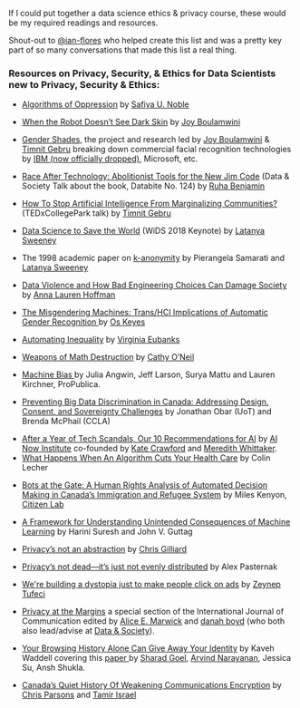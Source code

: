 If I could put together a data science ethics & privacy course, these would be my required readings and resources.

Shout-out to [@ian-flores](https://github.com/ian-flores) who helped create this list and was a pretty key part of so many conversations that made this list a real thing.

### Resources on Privacy, Security, & Ethics for Data Scientists new to Privacy, Security & Ethics:
    
  - <a href=http://tinyurl.com/y4qju4o6 >Algorithms of Oppression</a> by
    <a href= https://safiyaunoble.com/> Safiya U. Noble</a>
    
  - [When the Robot Doesn’t See Dark
    Skin](https://www.nytimes.com/2018/06/21/opinion/facial-analysis-technology-bias.html)
    by [Joy
    Boulamwini](https://www.media.mit.edu/people/joyab/overview)
    
  - [Gender Shades](http://gendershades.org/index.html), the project and research led by [Joy
    Boulamwini](https://www.media.mit.edu/people/joyab/overview) & [Timnit Gebru](https://twitter.com/timnitGebru) breaking down commercial facial recognition technologies by [IBM (now officially dropped)](https://www.theverge.com/2020/6/8/21284683/ibm-no-longer-general-purpose-facial-recognition-analysis-software), Microsoft, etc.
    
  - [Race After Technology: Abolitionist Tools for the New Jim Code](https://datasociety.net/library/databite-no-124-ruha-benjamin/) (Data & Society Talk about the book, Databite No. 124)
    by [Ruha Benjamin](https://www.ruhabenjamin.com/)   

  - [How To Stop Artificial Intelligence From Marginalizing Communities?](https://www.youtube.com/watch?v=PWCtoVt1CJM) (TEDxCollegePark talk) by [Timnit Gebru](https://twitter.com/timnitGebru)
  
  - [Data Science to Save the World](https://www.youtube.com/watch?v=eLyPxzR29eI) (WiDS 2018 Keynote) by [Latanya Sweeney](https://twitter.com/LatanyaSweeney)
  
  - The 1998 academic paper on [k-anonymity](https://dataprivacylab.org/dataprivacy/projects/kanonymity/paper3.pdf) by Pierangela Samarati and [Latanya Sweeney](https://twitter.com/LatanyaSweeney)
    
  - <a href=https://medium.com/s/story/data-violence-and-how-bad-engineering-choices-can-damage-society-39e44150e1d4>Data
    Violence and How Bad Engineering Choices Can Damage Society</a> by [Anna Lauren
    Hoffman](https://twitter.com/annaeveryday)
    
   - <a href= https://dl.acm.org/authorize?N675999> The Misgendering
    Machines: Trans/HCI Implications of Automatic Gender Recognition
    </a> by [Os Keyes](https://twitter.com/farbandish)

  - <a href=http://tinyurl.com/y4oplveq>Automating Inequality</a> by
    <a href= https://virginia-eubanks.com> Virginia
    Eubanks</a>

  - <a href=http://tinyurl.com/y53rfp8u >Weapons of Math Destruction</a>
    by <a href=https://twitter.com/mathbabedotorg> Cathy O’Neil</a>
    
  - <a href=https://www.propublica.org/article/machine-bias-risk-assessments-in-criminal-sentencing>Machine
    Bias </a> by Julia Angwin, Jeff Larson, Surya Mattu and Lauren
    Kirchner, ProPublica. 

  - <a href=https://www.cigionline.org/articles/preventing-big-data-discrimination-canada-addressing-design-consent-and-sovereignty>Preventing
    Big Data Discrimination in Canada: Addressing Design, Consent, and
    Sovereignty Challenges</a> by Jonathan Obar (UoT) and Brenda McPhail
    (CCLA)

  - <a href= https://medium.com/@AINowInstitute/after-a-year-of-tech-scandals-our-10-recommendations-for-ai-95b3b2c5e5>
    After a Year of Tech Scandals, Our 10 Recommendations for AI</a> by
    <a href=https://ainowinstitute.org > AI Now Institute</a> co-founded
    by <a href=https://www.katecrawford.net > Kate Crawford</a> and
    <a href=https://twitter.com/mer__edith > Meredith
    Whittaker</a>.
  
  - <a href=https://www.theverge.com/2018/3/21/17144260/healthcare-medicaid-algorithm-arkansas-cerebral-palsy>
    What Happens When An Algorithm Cuts Your Health Care</a> by Colin
    Lecher

  - [Bots at the Gate: A Human Rights Analysis of Automated Decision
    Making in Canada’s Immigration and Refugee
    System](https://citizenlab.ca/2018/09/bots-at-the-gate-human-rights-analysis-automated-decision-making-in-canadas-immigration-refugee-system/)
    by Miles Kenyon, [Citizen Lab](https://citizenlab.ca/)

  - [A Framework for Understanding Unintended Consequences of Machine
    Learning](http://harinisuresh.com/img/bias_framework.pdf) by Harini Suresh and John V. Guttag

  - <a href= https://www.fastcompany.com/90323529/privacy-is-not-an-abstraction>Privacy’s
    not an abstraction</a> by
    <a href="https://twitter.com/hypervisible">Chris
    Gilliard</a>

  - <a href= https://www.fastcompany.com/90318234/privacy-not-dead-its-just-not-evenly-distributed>
    Privacy’s not dead—it’s just not evenly distributed</a> by Alex
    Pasternak
    
  - [We're building a dystopia just to make people click on ads](https://www.ted.com/talks/zeynep_tufekci_we_re_building_a_dystopia_just_to_make_people_click_on_ads?language=en) by [Zeynep Tufeci](https://twitter.com/zeynep?ref_src=twsrc%5Egoogle%7Ctwcamp%5Eserp%7Ctwgr%5Eauthor)

  - [Privacy at the
    Margins](https://annenbergpress.com/2018/03/05/ijoc-publishes-special-section-on-privacy-at-the-margins/)
    a special section of the International Journal of Communication
    edited by <a href=http://www.tiara.org/publications/>Alice E.
    Marwick</a> and
    <a href=https://datasociety.net/people/boyd-danah/>danah boyd</a>
    (who both also lead/advise at <a href=https://datasociety.net/>Data
    &
    Society</a>).

  - <a href= https://www.theatlantic.com/technology/archive/2017/02/browsing-history-identity/515763/>Your
    Browsing History Alone Can Give Away Your Identity</a> by Kaveh
    Waddell covering this <a href=https://5harad.com/papers/twivacy.pdf>
    paper </a> by <a href=https://5harad.com/>Sharad Goel</a>,
    <a href= http://randomwalker.info> Arvind Narayanan</a>, Jessica Su,
    Ansh
    Shukla.
    
  - [Canada’s Quiet History Of Weakening Communications
    Encryption](https://citizenlab.ca/2015/08/canadas-quiet-history-of-weakening-communications-encryption/)
    by [Chris Parsons](https://christopher-parsons.com/) and [Tamir
    Israel](https://twitter.com/tamir_i?lang=en)
